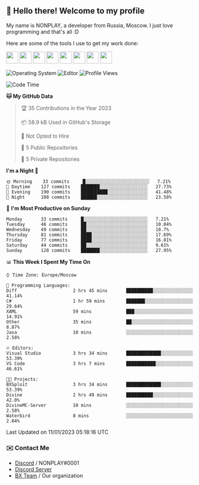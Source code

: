 ## :wave: Hello there! Welcome to my profile

My name is NONPLAY, a developer from Russia, Moscow. I just love programming and that's all :D

Here are some of the tools I use to get my work done:

<kbd><img height="32" src="https://img.icons8.com/color/2x/visual-studio-code-2019.png"></kbd>
<kbd><img height="32" src="https://img.icons8.com/color/2x/linux.png"></kbd>
<kbd><img height="32" src="https://img.icons8.com/fluent/2x/console.png"></kbd>
<kbd><img height="32" src="https://img.icons8.com/color/2x/open-source.png"></kbd>
<kbd><img height="32" src="https://img.icons8.com/color/2x/git.png"></kbd>
<kbd><img height="32" src="https://img.icons8.com/color/2x/nginx.png"></kbd>
<a href="?#gh-light-mode-only"><kbd><img height="32" src="https://img.icons8.com/metro/2x/mysql.png"></kbd></a>
<a href="?#gh-dark-mode-only"><kbd><img height="32" src="https://img.icons8.com/FFFFFF/metro/2x/mysql.png"></kbd></a>

![Operating System](https://img.shields.io/badge/OS-Windows%2010%20Pro-informational?style=for-the-badge&logo=Windows&logoColor=white&color=007ec6)
![Editor](https://img.shields.io/badge/Editor-VS%20Code-informational?style=for-the-badge&logo=Visual%20Studio%20Code&logoColor=white&color=007ec6)
![Profile Views](https://komarev.com/ghpvc/?username=NONPLAYT&color=blue&style=for-the-badge)

<!--START_SECTION:waka-->
![Code Time](http://img.shields.io/badge/Code%20Time-38%20hrs%2033%20mins-blue)

**🐱 My GitHub Data** 

> 🏆 35 Contributions in the Year 2023
 > 
> 📦 58.9 kB Used in GitHub's Storage 
 > 
> 🚫 Not Opted to Hire
 > 
> 📜 5 Public Repositories 
 > 
> 🔑 5 Private Repositories  
 > 
**I'm a Night 🦉** 

```text
🌞 Morning    33 commits     █░░░░░░░░░░░░░░░░░░░░░░░░   7.21% 
🌆 Daytime    127 commits    ███████░░░░░░░░░░░░░░░░░░   27.73% 
🌃 Evening    190 commits    ██████████░░░░░░░░░░░░░░░   41.48% 
🌙 Night      108 commits    ██████░░░░░░░░░░░░░░░░░░░   23.58%

```
📅 **I'm Most Productive on Sunday** 

```text
Monday       33 commits     █░░░░░░░░░░░░░░░░░░░░░░░░   7.21% 
Tuesday      46 commits     ██░░░░░░░░░░░░░░░░░░░░░░░   10.04% 
Wednesday    49 commits     ██░░░░░░░░░░░░░░░░░░░░░░░   10.7% 
Thursday     81 commits     ████░░░░░░░░░░░░░░░░░░░░░   17.69% 
Friday       77 commits     ████░░░░░░░░░░░░░░░░░░░░░   16.81% 
Saturday     44 commits     ██░░░░░░░░░░░░░░░░░░░░░░░   9.61% 
Sunday       128 commits    ███████░░░░░░░░░░░░░░░░░░   27.95%

```


📊 **This Week I Spent My Time On** 

```text
⌚︎ Time Zone: Europe/Moscow

💬 Programming Languages: 
Diff                     2 hrs 45 mins       ██████████░░░░░░░░░░░░░░░   41.14% 
C#                       1 hr 59 mins        ███████░░░░░░░░░░░░░░░░░░   29.64% 
XAML                     59 mins             ███░░░░░░░░░░░░░░░░░░░░░░   14.91% 
Other                    35 mins             ██░░░░░░░░░░░░░░░░░░░░░░░   8.87% 
Java                     10 mins             ░░░░░░░░░░░░░░░░░░░░░░░░░   2.58%

🔥 Editors: 
Visual Studio            3 hrs 34 mins       █████████████░░░░░░░░░░░░   53.39% 
VS Code                  3 hrs 7 mins        ███████████░░░░░░░░░░░░░░   46.61%

🐱‍💻 Projects: 
BXSploit                 3 hrs 34 mins       █████████████░░░░░░░░░░░░   53.39% 
Divine                   2 hrs 49 mins       ██████████░░░░░░░░░░░░░░░   42.0% 
DivineMC-Server          10 mins             ░░░░░░░░░░░░░░░░░░░░░░░░░   2.58% 
Waterbird                8 mins              ░░░░░░░░░░░░░░░░░░░░░░░░░   2.04%

```


 Last Updated on 11/01/2023 05:18:16 UTC
<!--END_SECTION:waka-->

### ✉️ Contact Me

- [Discord](https://discord.com/users/597087584090587177) / NONPLAY#0001
- [Discord Server](https://discord.gg/p7cxhw7E2M)
- [BX Team](https://github.com/BX-Team) / Our organization
